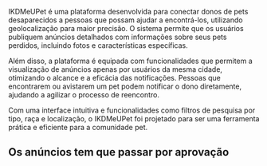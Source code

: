 IKDMeUPet é uma plataforma desenvolvida para conectar donos de pets desaparecidos a pessoas que possam ajudar a encontrá-los, utilizando geolocalização para maior precisão. O sistema permite que os usuários publiquem anúncios detalhados com informações sobre seus pets perdidos, incluindo fotos e características específicas.

Além disso, a plataforma é equipada com funcionalidades que permitem a visualização de anúncios apenas por usuários da mesma cidade, otimizando o alcance e a eficácia das notificações. Pessoas que encontrarem ou avistarem um pet podem notificar o dono diretamente, ajudando a agilizar o processo de reencontro.

Com uma interface intuitiva e funcionalidades como filtros de pesquisa por tipo, raça e localização, o IKDMeUPet foi projetado para ser uma ferramenta prática e eficiente para a comunidade pet.

## Os anúncios tem que passar por aprovação
